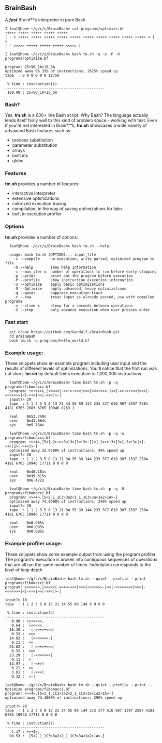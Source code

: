 ## BrainBash

A **_fast_** Brainf\*\*k interpreter in pure Bash

```
I leaf@home ~/g/c/s/BrainBash> cat programs/optimize.bf
+++++ +++++ +++++ +++++ +++++
[ - > +++++ +++++ +++++ +++++ +++++ +++++ +++++ +++++ +++++ +++++ < ]
>
[ - >>>>> +++++ +++++ +++++ <<<<< ]

I leaf@home ~/g/c/s/BrainBash> bash tm.sh -q -p -P -O programs/optimize.bf

program: 25+50_1A>15_5A
optimzed away 96.33% of instructions; 2625% speed up
tape  : 0 0 0 0 0 0 18750

 % time : instruction(s)
----------------------------------------------
 100.00 : 25+50_1A>15_5A
```


### Bash?

Yes, **tm.sh** is a 600+ line Bash script. Why Bash? The language actually
lends itself fairly well to this kind of problem space - working with text.
Even if you're not interested in Brainf\*\*k, **tm.sh** showcases a wide
variety of advanced Bash features such as:
- process substitution
- parameter substitution
- arrays
- built ins
- globs

### Features

**tm.sh** provides a number of features:
- interactive interpreter
- extensive optimizations
- colorized execution tracing
- compilation, in the way of saving optimizations for later
- built in execution profiler

### Options

**tm.sh** provides a number of options:

```
  leaf@home ~/g/c/s/BrainBash> bash tm.sh --help

  usage: bash tm.sh [OPTION]... input_file
    -c --compile     no execution, write parsed, optimized program to file
    -h --help        show help information
    -i --max_iter x  number of operations to run before early stopping
    -p --print       print out the program before execution
    -P --profile     show instruction execution information
    -o --optimize    apply basic optimizations
    -O --Optimize    apply advanced, heavy optimizations
    -q --quiet       suppress execution trace
    -r --raw         treat input as already parsed, use with compiled programs
    -s --stime x     sleep for x seconds between operations
    -S --step        only advance execution when user presses enter
```

### Fast start
```
  git clone https://github.com/Gandalf-/BrainBash.git
  cd BrainBash
  bash tm.sh -q programs/hello_world.bf
```

### Example usage:

These snippets show an example program including user input and the results of
different levels of optimizations. You'll notice that the first run was cut
short. **tm.sh** by default limits execution to 1,000,000 instructions.

```
  leaf@home ~/g/c/s/BrainBash> time bash tm.sh -p -q programs/fibonacci.bf
  program: +>+>>>>,[<<<<<[->>+>+<<<]>>>[<<<+>>>-]<<[->>+>+<<<]>>>[-<<<+>>>]<[-<+>]>>[->+<]>-]
  input?> 20
  tape  : 1 1 2 3 5 8 13 21 34 55 89 144 233 377 610 987 1597 2584 4181 6765 2683 6765 10946 8263 1

  real    0m53.749s
  user    0m43.664s
  sys     0m5.764s

  leaf@home ~/g/c/s/BrainBash> time bash tm.sh -p -q -o programs/fibonacci.bf
  program: +>+4>,[5<[-2>+>+3<]3>[3<+3>-]2<[-2>+>+3<]3>[-3<+3>]<[-<+>]2>[->+<]>-]
  optimized away 32.9300% of instructions; 49% speed up
  input?> 20
  tape  : 1 1 2 3 5 8 13 21 34 55 89 144 233 377 610 987 1597 2584 4181 6765 10946 17711 0 0 0 0

  real    0m48.181s
  user    0m39.615s
  sys     0m6.472s

  leaf@home ~/g/c/s/BrainBash> time bash tm.sh -p -q -O programs/fibonacci.bf
  program: +>+4>,[5<2_1_1C3>3a2<2_1_1C3>3a<1a2>1A>-]
  optimized away 74.4000% of instructions; 290% speed up
  input?> 20
  tape  : 1 1 2 3 5 8 13 21 34 55 89 144 233 377 610 987 1597 2584 4181 6765 10946 17711 0 0 0 0

  real    0m0.985s
  user    0m0.093s
  sys     0m0.085s
```

### Example profiler usage:

These snippets show some example output from using the program profiler. The
program's execution is broken into contiguous sequences of operations that are
all run the same number of times. Indentation corresponds to the level of loop
depth.

```
leaf@home ~/g/c/s/BrainBash> bash tm.sh --quiet --profile --print programs/fibonacci.bf
program: +>+>>>>,[<<<<<[->>+>+<<<]>>>[<<<+>>>-]<<[->>+>+<<<]>>>[-<<<+>>>]<[-<+>]>>[->+<]>-]

input?> 10
tape  : 1 1 2 3 5 8 13 21 34 55 89 144 0 0 0 0

 % time : instuction(s)
----------------------------------------------
   0.08 : +>+>>>>,
   0.64 :  [<<<<<
  16.30 :   [->>+>+<<<]
   0.32 :  >>>
  14.82 :   [<<<+>>>-]
   0.21 :  <<
  25.62 :   [->>+>+<<<]
   0.32 :  >>>
  23.29 :   [-<<<+>>>]
   0.11 :  <
  13.97 :   [-<+>]
   0.21 :  >>
   3.81 :   [->+<]
   0.32 :  >-]

leaf@home ~/g/c/s/BrainBash> bash tm.sh --quiet --profile --print --Optimize programs/fibonacci.bf
program: +>+4>,[5<2_1_1C3>3a2<2_1_1C3>3a<1a2>1A>-]
optimized away 74.4000% of instructions; 290% speed up

input?> 20
tape  : 1 1 2 3 5 8 13 21 34 55 89 144 233 377 610 987 1597 2584 4181 6765 10946 17711 0 0 0 0

 % time : instuction(s)
----------------------------------------------
   1.47 : +>+4>,
  98.53 :  [5<2_1_1C3>3a2<2_1_1C3>3a<1a2>1A>-]

```
